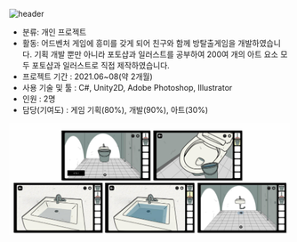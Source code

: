 ![header](https://capsule-render.vercel.app/api?type=wave&color=auto&height=200&section=header&text=Escape%20From%20Kartell%20&render&fontSize=45)</br>
* 분류: 개인 프로젝트</br>
* 활동: 어드벤처 게임에 흥미를 갖게 되어 친구와 함께 방탈출게임을 개발하였습니다.
기획 개발 뿐만 아니라 포토샵과 일러스트를 공부하여 200여 개의 아트 요소 모두 포토샵과 일러스트로 직접 제작하였습니다.</br>
* 프로젝트 기간 : 2021.06~08(약 2개월)</br>
* 사용 기술 및 툴 : C#, Unity2D, Adobe Photoshop, Illustrator</br>
* 인원 : 2명</br>
* 담당(기여도) : 게임 기획(80%), 개발(90%), 아트(30%)</br>
<img src="./img/sample.png">


